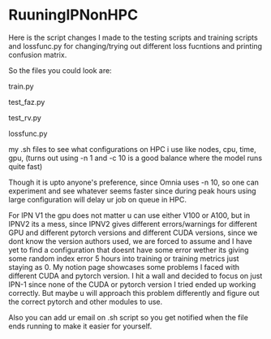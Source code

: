 # RuuningIPNonHPC

Here is the script changes I made to the testing scripts and training scripts  and lossfunc.py for changing/trying out different loss fucntions  and printing confusion matrix.

So the files you could look are:

train.py

test_faz.py

test_rv.py

lossfunc.py

my .sh files to see what configurations on HPC i use like nodes, cpu, time, gpu, (turns out using -n 1 and  -c 10 is a good balance where the model runs quite fast) 

Though it  is upto anyone's preference, since Omnia uses -n 10, so one can experiment and see whatever seems faster since during peak hours using large configuration will delay ur job on queue in HPC. 

For IPN V1 the gpu does not matter u can use either V100 or A100, but in IPNV2 its a mess, since IPNV2 gives different errors/warnings for different GPU and different pytorch versions and different CUDA versions, since we dont know the version authors used, we are forced to assume and I have yet to find a configuration that doesnt have some error wether its giving some random index error 5 hours into training or training metrics just staying as 0. My notion page showcases some problems I faced with different CUDA and pytorch version. I hit a wall and decided to focus on just IPN-1 since none of the CUDA or pytorch version I tried ended up working correctly. But maybe u will approach this problem differently and figure out the correct pytorch and other modules to use.

Also you can add ur email on  .sh script so you get notified when the file ends running to  make it easier for yourself.









